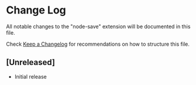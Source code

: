 # Change Log

All notable changes to the "node-save" extension will be documented in this file.

Check [Keep a Changelog](http://keepachangelog.com/) for recommendations on how to structure this file.

## [Unreleased]

- Initial release